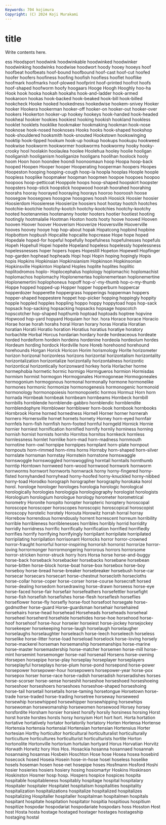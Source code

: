 ```yaml
---
Keywords: 704 kojimura
Copyright: (C) 2024 Koji Murakami
---
```


# title

Write contents here.



ess Hoodsport hoodwink hoodwinkable hoodwinked hoodwinker hoodwinking hoodwinks hoodwise
hoodwort hoody hooey hooeys hoof hoofbeat hoofbeats hoof-bound hoofbound hoof-cast
hoof-cut hoofed hoofer hoofers hoofiness hoofing hoofish hoofless hooflet hooflike
hoofmark hoofmarks hoof-plowed hoofprint hoof-printed hoofrot hoofs hoof-shaped hoofworm hoofy
hoogaars Hooge Hoogh Hooghly hoo-ha Hook hook hooka hookah hookahs
hook-and-ladder hook-armed hookaroon hookas hook-backed hook-beaked hook-bill hook-billed hookcheck Hooke
hooked hookedness hookedwise hookem-snivey Hooker hooker Hookera hookerman hooker-off hooker-on
hooker-out hooker-over hookers Hookerton hooker-up hookey hookeys hook-handed hook-headed hookheal
hookier hookies hookiest hooking hookish hookland hookless hooklet hooklets hooklike
hookmaker hookmaking hookman hook-nose hooknose hook-nosed hooknoses Hooks hooks hook-shaped
hookshop hook-shouldered hooksmith hook-snouted Hookstown hookswinging hooktip hook-tipped hookum hook-up
hookup hookups hookupu hookweed hookwise hookworm hookwormer hookworms hookwormy hooky
hooky-crooky hool hoolakin hoolaulea hoolee Hoolehua hooley hoolie hooligan hooliganish
hooliganism hooliganize hooligans hoolihan hoolock hooly hoom Hoon hoon hoondee
hoondi hoonoomaun hoop Hoopa hoop-back hooped Hoopen Hooper hooper Hooperating
hooperman hoopers Hoopes Hoopeston hooping hooping-cough hoop-la hoopla hooplas Hoople
hoople hoopless hooplike hoopmaker hoopman hoopmen hoopoe hoopoes hoopoo hoopoos
hoop-petticoat Hooppole hoops hoop-shaped hoopskirt hoopster hoopsters hoop-stick hoopstick hoopwood
hoorah hoorahed hoorahing hoorahs hooray hoorayed hooraying hoorays hooroo hooroosh
hoose hoosegow hoosegows hoosgow hoosgows hoosh Hoosick Hoosier hoosier Hoosierdom
Hoosierese Hoosierize hoosiers hoot hootay hootch hootches hootchie-kootchie hootchy-kootch hootchy-kootchies
hootchy-kootchy hooted hootenannies hootenanny hooter hooters hootier hootiest hooting hootingly
hootmalalie Hootman Hooton hoots hooty hoove hooved Hooven hooven Hoover
hoover Hooverism Hooverize Hooversville Hooverville hooves hoovey hooye hop hop-about
hopak Hopatcong hopbind hopbine Hopbottom hopbush Hopcalite hopcalite hopcrease Hope
hope hoped Hopedale hoped-for hopeful hopefully hopefulness hopefulnesses hopefuls Hopeh
Hopehull Hopei hopeite Hopeland hopeless hopelessly hopelessness hopelessnesses hoper hopers
hopes Hopestill Hopeton Hopewell Hopfinger hop-garden hophead hopheads Hopi hopi
Hopin hoping hopingly Hopis hopis Hopkins Hopkinsian Hopkinsianism Hopkinson Hopkinsonian
Hopkinsville Hopkinton Hopland Hoples hoplite hoplites hoplitic hoplitodromos hoplo- Hoplocephalus
hoplology hoplomachic hoplomachist hoplomachos hoplomachy Hoplonemertea hoplonemertean hoplonemertine Hoplonemertini hoplophoneus
hopoff hop-o'-my-thumb hop-o-my-thumb Hoppe hopped hopped-up Hopper hopper hopperburn hoppercar
hopperdozer hopperette hoppergrass hopperings hopperman hoppers hopper-shaped hoppestere hoppet hop-picker
hopping hoppingly hoppity hopple hoppled hopples hoppling hoppo hoppy hoppytoad
hops hop-sack hopsack hop-sacking hopsacking hopsacks hopsage hopscotch hopscotcher hop-shaped
hopthumb hoptoad hoptoads hoptree hopvine Hopwood hop-yard hopyard Hoquiam hor
hor. hora Horace horace Horacio Horae horae horah horahs horal
Horan horary horas Horatia Horatian horatian Horatii Horatio horation Horatius
horatius horatiye horatory horbachite Horbal Horcus hordarian hordary horde hordeaceous
hordeate horded hordeiform hordein hordeins hordenine hordeola hordeolum hordes Hordeum
hording hordock Hordville hore Horeb horehoond horehound horehounds Horgan Horick
Horicon Horim horismology Horite horizometer horizon horizonal horizonless horizons horizontal
horizontalism horizontality horizontalization horizontalize horizontally horizontalness horizontic horizontical horizontically horizonward
horkey horla Horlacher horme hormephobia hormetic hormic hormigo Hormigueros hormion
Hormisdas hormism hormist hormogon Hormogonales Hormogoneae Hormogoneales hormogonium hormogonous hormonal
hormonally hormone hormonelike hormones hormonic hormonize hormonogenesis hormonogenic hormonoid hormonology
hormonopoiesis hormonopoietic hormos Hormuz Horn horn hornada Hornbeak hornbeak hornbeam
hornbeams Hornbeck hornbill hornbills hornblende hornblende-gabbro hornblendic hornblendite hornblendophyre Hornblower
hornblower horn-book hornbook hornbooks Hornbrook Horne horned hornedness Hornell Horner
horner hornerah hornero Hornersville hornet hornets hornety Horney horn-eyed hornfair
hornfels horn-fish hornfish horn-footed hornful horngeld Hornick Hornie hornier horniest
hornification hornified hornify hornily horniness horning hornish hornist hornists hornito
Hornitos hornitos hornkeck hornless hornlessness hornlet hornlike horn-mad horn-madness hornmouth
hornotine horn-owl hornpipe hornpipes hornplant horn-plate hornpout hornpouts horn-rimmed horn-rims
horns Hornsby horn-shaped horn-silver hornslate hornsman hornstay Hornstein hornstone hornswaggle
hornswoggle hornswoggled hornswoggling horntail horntails hornthumb horntip Horntown hornweed horn-wood
hornwood hornwork hornworm hornworms hornwort hornworts hornwrack horny horny-fingered horny-fisted
hornyhanded hornyhead horny-hoofed horny-knuckled horny-nibbed horny-toad Horodko horograph horographer horography
horokaka horol horol. horologe horologer horologes horologia horologic horological horologically
horologies horologigia horologiography horologist horologists Horologium horologium horologue horology horometer
horometrical horometry Horonite horopito horopter horopteric horoptery horoscopal horoscope horoscoper
horoscopes horoscopic horoscopical horoscopist horoscopy horotelic horotely Horouta Horowitz horrah
horral horray Horrebow horrendous horrendously horrent horrescent horreum horribility horrible
horribleness horriblenesses horribles horribly horrid horridity horridly horridness horrific horrifically
horrification horrified horrifiedly horrifies horrify horrifying horrifyingly horripilant horripilate horripilated
horripilating horripilation horrisonant Horrocks horror horror-crowned horror-fraught horrorful horror-inspiring horrorish
horrorist horrorize horror-loving horrormonger horrormongering horrorous horrors horrorsome horror-stricken horror-struck
horry hors Horsa horse horse-and-buggy horse-back horseback horsebacker horsebacks horsebane
horsebean horse-bitten horse-block horse-boat horse-box horsebox horse-boy horseboy horse-bread horse-breaker
horsebreaker horsebush horse-car horsecar horsecars horsecart horse-chestnut horsecloth horsecloths horse-collar
horse-coper horse-corser horse-course horsecraft horsed horse-dealing horsedom horsedrawing horse-drawn horseess
horse-eye horse-faced horse-fair horsefair horsefeathers horsefettler horsefight horse-fish horsefish horsefishes
horse-flesh horseflesh horseflies horseflower horse-fly horsefly horse-foot horsefoot horsegate horse-godmother
horse-guard Horse-guardsman horsehair horsehaired horsehairs horse-head horsehead Horseheads horseheads horseheal
horseheel horseherd horsehide horsehides horse-hoe horsehood horse-hoof horsehoof horse-hour horseier
horseiest horse-jockey horsejockey horsekeeper horsekeeping horse-laugh horselaugh horselaugher horselaughs horselaughter
horseleach horse-leech horseleech horseless horselike horse-litter horse-load horseload horselock horse-loving
horsely horse-mackerel horseman horsemanship horsemanships horse-marine horse-master horsemastership horse-matcher horsemen
horse-mill horse-mint horsemint horsemonger horse-nail horsenail Horsens horse-owning Horsepen horsepipe
horse-play horseplay horseplayer horseplayers horseplayful horseplays horse-plum horse-pond horsepond horse-power
horsepower horsepower-hour horsepowers horsepower-year horse-pox horsepox horser horse-race horse-radish horseradish
horseradishes horses horse-scorser horse-sense horseshit horseshoe horseshoed horseshoeing horseshoer horseshoers
horseshoes horseshoe-shaped horseshoing horse-tail horsetail horsetails horse-taming horsetongue Horsetown horse-trade
horse-traded horse-trading horsetree horseway horseweed horsewhip horsewhipped horsewhipper horsewhipping horsewhips
horsewoman horsewomanship horsewomen horsewood Horsey horsey horsfordite Horsham horsier horsiest
horsify horsily horsiness horsing Horst horst horste horstes horsts horsy
horsyism Hort hort hort. Horta hortation hortative hortatively hortator hortatorily
hortatory Horten Hortensa Hortense Hortensia hortensia hortensial Hortensian hortensian Hortensius
Horter hortesian Horthy horticultor horticultural horticulturalist horticulturally horticulture horticultures horticulturist
horticulturists hortite Horton hortonolite Hortonville hortorium hortulan hortyard Horus Horvatian
Horvitz Horwath Horwitz hory Hos Hos. Hosackia hosanna hosannaed hosannah
hosannaing hosannas Hosbein Hoschton Hose hose Hosea hosea hosebird hosecock
hosed Hoseia Hosein hose-in-hose hosel hoseless hoselike hosels hoseman hosen
hose-net hosepipe hoses Hosfmann Hosford Hoshi hosier hosieries hosiers hosiery
hosing hosiomartyr Hoskins Hoskinson Hoskinston Hosmer hosp hosp. Hospers hospice
hospices hospita hospitable hospitableness hospitably hospitage hospital hospitalary Hospitaler hospitaler
Hospitalet hospitalism hospitalities hospitality hospitalization hospitalizations hospitalize hospitalized hospitalizes hospitalizing
Hospitaller hospitaller hospitalman hospitalmen hospitals hospitant hospitate hospitation hospitator hospitia
hospitious hospitium hospitize hospodar hospodariat hospodariate hospodars hoss Hosston Host
host Hosta hosta hostage hostaged hostager hostages hostageship hostaging hostal
